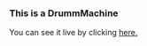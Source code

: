 ### This is a DrummMachine 
You can see it live by clicking [ here.](https://sahet-dev.github.io/bootstrap_drum_machine/)
